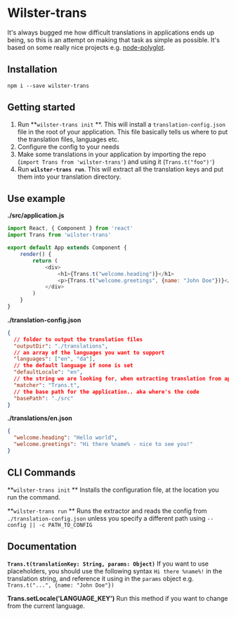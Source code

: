 # Wilster-trans

It's always bugged me how difficult translations in applications ends up being, so this is an attempt on making that task as simple as possible. It's based on some really nice projects e.g.
[node-polyglot](https://www.npmjs.com/package/node-polyglot).

## Installation

`npm i --save wilster-trans`

## Getting started

1. Run **`wilster-trans init` **. This will install a `translation-config.json` file in the root of your application. This file basically tells us where to put the translation files, languages etc.
2. Configure the config to your needs
3. Make some translations in your application by importing the repo (`import Trans from 'wilster-trans'`) and using it (`Trans.t("foo")'`)
4. Run **`wilster-trans run`**. This will extract all the translation keys and put them into your translation directory.

## Use example

**./src/application.js**

```javascript
import React, { Component } from 'react'
import Trans from 'wilster-trans'

export default App extends Component {
	render() {
		return (
			<div>
				<h1>{Trans.t("welcome.heading")}</h1>
				<p>{Trans.t("welcome.greetings", {name: "John Doe"})}</p>
			</div>
		)
	}
}
```

**./translation-config.json**

```json
{
  // folder to output the translation files
  "outputDir": "./translations",
  // an array of the languages you want to support
  "languages": ["en", "da"],
  // the default language if none is set
  "defaultLocale": "en",
  // the string we are looking for, when extracting translation from application
  "matcher": "Trans.t",
  // the base path for the application.. aka where's the code
  "basePath": "./src"
}
```

**./translations/en.json**

```json
{
  "welcome.heading": "Hello world",
  "welcome.greetings": "Hi there %name% - nice to see you!"
}
```

## CLI Commands

**`wilster-trans init` ** Installs the configuration file, at the location you run the command.

**`wilster-trans run` ** Runs the extractor and reads the config from `./translation-config.json` unless you specify a different path using `--config || -c PATH_TO_CONFIG`

## Documentation

**`Trans.t(translationKey: String, params: Object)`** If you want to use placeholders, you should use the following syntax `Hi there %name%!` in the translation string, and reference it using in the
`params` object e.g. `Trans.t("...", {name: "John Doe"})`

**Trans.setLocale('LANGUAGE_KEY')** Run this method if you want to change from the current language.
